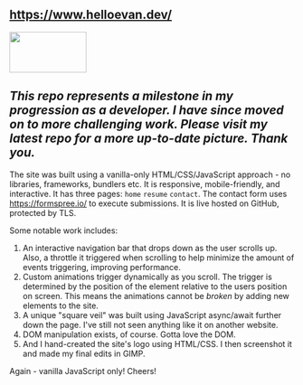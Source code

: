 ## https://www.helloevan.dev/
<img src="../main/img/tab-icon/hedev-logo-white.png" width=136 height=72>

## *This repo represents a milestone in my progression as a developer. I have since moved on to more challenging work. Please visit my latest repo for a more up-to-date picture. Thank you.*

The site was built using a vanilla-only HTML/CSS/JavaScript approach - no libraries, frameworks, bundlers etc. It is responsive, mobile-friendly, and interactive. It has three pages: ```home``` ```resume``` ```contact```. The contact form uses https://formspree.io/ to execute submissions. It is live hosted on GitHub, protected by TLS.

Some notable work includes:

1. An interactive navigation bar that drops down as the user scrolls up. Also, a throttle it triggered when scrolling to help minimize the amount of events triggering, improving performance.
2. Custom animations trigger dynamically as you scroll. The trigger is determined by the position of the element relative to the users position on screen. This means the animations cannot be *broken* by adding new elements to the site.
3. A unique "square veil" was built using JavaScript async/await further down the page. I've still not seen anything like it on another website.
4. DOM manipulation exists, of course. Gotta love the DOM.
5. And I hand-created the site's logo using HTML/CSS. I then screenshot it and made my final edits in GIMP.

Again - vanilla JavaScript only! Cheers!
